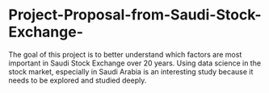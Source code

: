# Project-Proposal-from-Saudi-Stock-Exchange-
 The goal of this project is to better understand which factors are most important in Saudi Stock Exchange over 20 years. Using data science in the stock market, especially in Saudi Arabia is an interesting study because it needs to be explored and studied deeply.
